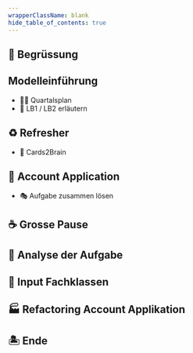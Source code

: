 ```yaml
---
wrapperClassName: blank
hide_table_of_contents: true
---
```


<Timeline title="Woche 1">
<Event time="12:45">

## 👋 Begrüssung

</Event>
<Event time="13:00">

## Modelleinführung

- :man_teacher: Quartalsplan
- 🏅 LB1 / LB2 erläutern

</Event>
<Event time="13:10">

## :recycle: Refresher

- :brain: Cards2Brain

</Event>
<Event time="13:35">

## :bank: Account Application

- :performing_arts: Aufgabe zusammen lösen

</Event>
<Event time="14:20">

## :coffee: Grosse Pause

</Event>
<Event time="14:40">

## 🧐 Analyse der Aufgabe

</Event>
<Event time="15:00">

## :brain: Input Fachklassen

</Event>
<Event time="15:35">

## 🏭 Refactoring Account Applikation

</Event>
<Event time="16:15">

## 🏝️ Ende

</Event>
</Timeline>
